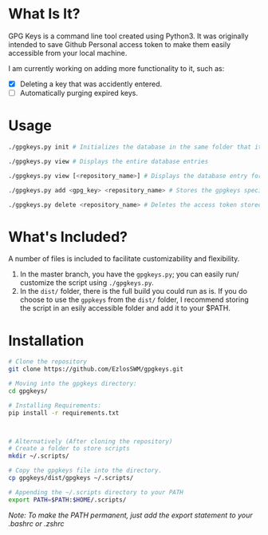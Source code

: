 # What Is It?
GPG Keys is a command line tool created using Python3. It was originally intended to save Github Personal access token to make them easily accessible from your local machine. 

I am currently working on adding more functionality to it, such as: 
- [x] Deleting a key that was accidently entered.  
- [ ] Automatically purging expired keys. 

# Usage 
```bash 
./gpgkeys.py init # Initializes the database in the same folder that it is stored. 

./gpgkeys.py view # Displays the entire database entries

./gpgkeys.py view [<repository_name>] # Displays the database entry for the repository name that was specificied

./gpgkeys.py add <gpg_key> <repository_name> # Stores the gpgkeys specified into the database. 

./gpgkeys.py delete <repository_name> # Deletes the access token stored for the specifed repository name.
```

# What's Included?
A number of files is included to facilitate customizability and flexibility. 

1. In the master branch, you have the `gpgkeys.py`; you can easily run/ customize the script using `./gpgkeys.py`. 
1. In the `dist/` folder, there is the full build you could run as is. If you do choose to use the `gppkeys` from the `dist/` folder, I recommend storing the script in an esily accessible folder and add it to your $PATH.

# Installation

```Bash 
# Clone the repository
git clone https://github.com/EzlosSWM/gpgkeys.git

# Moving into the gpgkeys directory: 
cd gpgkeys/

# Installing Requirements: 
pip install -r requirements.txt



# Alternatively (After cloning the repository) 
# Create a folder to store scripts
mkdir ~/.scripts/

# Copy the gpgkeys file into the directory. 
cp gpgkeys/dist/gpgkeys ~/.scripts/

# Appending the ~/.scripts directory to your PATH
export PATH=$PATH:$HOME/.scripts/
```

*Note: To make the PATH permanent, just add the export statement to your .bashrc or .zshrc*